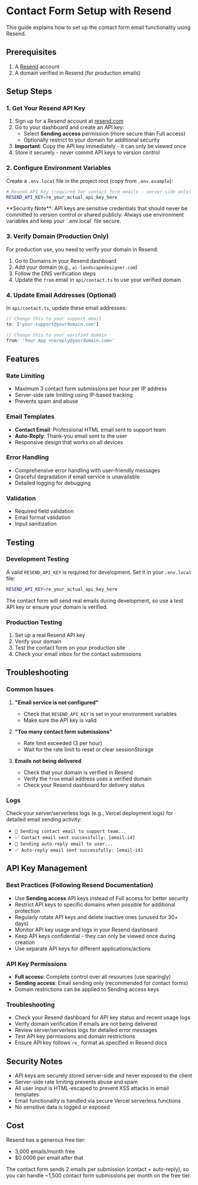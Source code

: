 # Contact Form Setup with Resend

This guide explains how to set up the contact form email functionality using Resend.

## Prerequisites

1. A [Resend](https://resend.com) account
2. A domain verified in Resend (for production emails)

## Setup Steps

### 1. Get Your Resend API Key

1. Sign up for a Resend account at [resend.com](https://resend.com)
2. Go to your dashboard and create an API key:
   - Select **Sending access** permission (more secure than Full access)
   - Optionally restrict to your domain for additional security
3. **Important**: Copy the API key immediately - it can only be viewed once
4. Store it securely - never commit API keys to version control

### 2. Configure Environment Variables

Create a `.env.local` file in the project root (copy from `.env.example`):

```bash
# Resend API Key (required for contact form emails - server-side only)
RESEND_API_KEY=re_your_actual_api_key_here
```

<Warning>
**Security Note**: API keys are sensitive credentials that should never be committed to version control or shared publicly. Always use environment variables and keep your `.env.local` file secure.
</Warning>

### 3. Verify Domain (Production Only)

For production use, you need to verify your domain in Resend:

1. Go to Domains in your Resend dashboard
2. Add your domain (e.g., `ai-landscapedesigner.com`)
3. Follow the DNS verification steps
4. Update the `from` email in `api/contact.ts` to use your verified domain

### 4. Update Email Addresses (Optional)

In `api/contact.ts`, update these email addresses:

```typescript
// Change this to your support email
to: ['your-support@yourdomain.com']

// Change this to your verified domain
from: 'Your App <noreply@yourdomain.com>'
```

## Features

### Rate Limiting
- Maximum 3 contact form submissions per hour per IP address
- Server-side rate limiting using IP-based tracking
- Prevents spam and abuse

### Email Templates
- **Contact Email**: Professional HTML email sent to support team
- **Auto-Reply**: Thank-you email sent to the user
- Responsive design that works on all devices

### Error Handling
- Comprehensive error handling with user-friendly messages
- Graceful degradation if email service is unavailable
- Detailed logging for debugging

### Validation
- Required field validation
- Email format validation
- Input sanitization

## Testing

### Development Testing
A valid `RESEND_API_KEY` is required for development. Set it in your `.env.local` file:

```bash
RESEND_API_KEY=re_your_actual_api_key_here
```

The contact form will send real emails during development, so use a test API key or ensure your domain is verified.

### Production Testing
1. Set up a real Resend API key
2. Verify your domain
3. Test the contact form on your production site
4. Check your email inbox for the contact submissions

## Troubleshooting

### Common Issues

1. **"Email service is not configured"**
    - Check that `RESEND_API_KEY` is set in your environment variables
    - Make sure the API key is valid

2. **"Too many contact form submissions"**
   - Rate limit exceeded (3 per hour)
   - Wait for the rate limit to reset or clear sessionStorage

3. **Emails not being delivered**
   - Check that your domain is verified in Resend
   - Verify the `from` email address uses a verified domain
   - Check your Resend dashboard for delivery status

### Logs
Check your server/serverless logs (e.g., Vercel deployment logs) for detailed email sending activity:
- `📧 Sending contact email to support team...`
- `✅ Contact email sent successfully: [email-id]`
- `📧 Sending auto-reply email to user...`
- `✅ Auto-reply email sent successfully: [email-id]`

## API Key Management

### Best Practices (Following Resend Documentation)
- Use **Sending access** API keys instead of Full access for better security
- Restrict API keys to specific domains when possible for additional protection
- Regularly rotate API keys and delete inactive ones (unused for 30+ days)
- Monitor API key usage and logs in your Resend dashboard
- Keep API keys confidential - they can only be viewed once during creation
- Use separate API keys for different applications/actions

### API Key Permissions
- **Full access**: Complete control over all resources (use sparingly)
- **Sending access**: Email sending only (recommended for contact forms)
- Domain restrictions can be applied to Sending access keys

### Troubleshooting
- Check your Resend dashboard for API key status and recent usage logs
- Verify domain verification if emails are not being delivered
- Review server/serverless logs for detailed error messages
- Test API key permissions and domain restrictions
- Ensure API key follows `re_` format as specified in Resend docs

## Security Notes

- API keys are securely stored server-side and never exposed to the client
- Server-side rate limiting prevents abuse and spam
- All user input is HTML-escaped to prevent XSS attacks in email templates
- Email functionality is handled via secure Vercel serverless functions
- No sensitive data is logged or exposed

## Cost

Resend has a generous free tier:
- 3,000 emails/month free
- $0.0006 per email after that

The contact form sends 2 emails per submission (contact + auto-reply), so you can handle ~1,500 contact form submissions per month on the free tier.